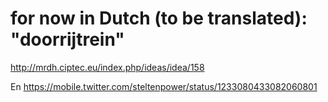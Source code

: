 # for now in Dutch (to be translated): "doorrijtrein"
http://mrdh.ciptec.eu/index.php/ideas/idea/158

En https://mobile.twitter.com/steltenpower/status/1233080433082060801
